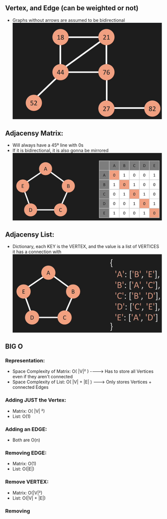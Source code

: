 ## Vertex, and Edge (can be weighted or not)
- Graphs without arrows are assumed to be bidirectional
![alt text](image.png)

## Adjacensy Matrix:
- Will always have a 45º line with 0s
- If it is bidirectional, it is also gonna be mirrored
![alt text](image-1.png)

## Adjacensy List:
- Dictionary, each KEY is the VERTEX, and the value is a list of VERTICES it has a connection with
![alt text](image-2.png)

## BIG O
### Representation:
- Space Complexity of Matrix: O( |V|² ) ----> Has to store all Vertices even if they aren't connected
- Space Complexity of List: O( |V| + |E| ) ---> Only stores Vertices + connected Edges

### Adding JUST the Vertex:
- Matrix: O( |V| ²)
- List: O(1)

### Adding an EDGE:
- Both are O(n)

### Removing EDGE:
- Matrix: O(1)
- List: O(|E|)

### Remove VERTEX:
- Matrix: O(|V|²)
- List: O(|V| + |E|)





### Removing
